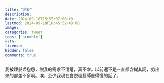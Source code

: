 ```yaml
---
title: "理髮"
description: 
date: 2024-09-18T15:57:07+08:00
lastmod: 2024-09-18T16:45:52+08:00
image: 
categories: tweet
tags: ['grumble']
math: 
license: 
hidden: false
comments: true
---
```


我被理髮師抱怨，説我的需求不清楚，真不幸。以前還不是一直都含糊其詞，剪出來的都差不多啊。唉，至少我現在會説理髮師聽得懂的話了。

